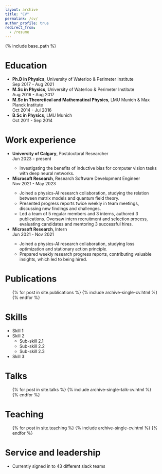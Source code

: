 ```yaml
---
layout: archive
title: "CV"
permalink: /cv/
author_profile: true
redirect_from:
  - /resume
---
```


{% include base_path %}

Education
======
<ul>
  <li>
    <strong>Ph.D in Physics</strong>, University of Waterloo & Perimeter Institute<br>
    Sep 2017 - Aug 2021
  </li>
  <li>
    <strong>M.Sc in Physics</strong>, University of Waterloo & Perimeter Institute<br>
    Aug 2016 - Aug 2017
  </li>
  <li>
    <strong>M.Sc in Theoretical and Mathematical Physics</strong>, LMU Munich & Max Planck Institute<br>
    Oct 2014 - Jul 2016
  </li>
  <li>
    <strong>B.Sc in Physics</strong>, LMU Munich<br>
    Oct 2011 - Sep 2014
  </li>
</ul>

Work experience
======
<ul>
  <li><strong>University of Calgary</strong>, Postdoctoral Researcher<br>
  Jun 2023 - present</li>
  <ul>
    <li>Investigating the benefits of inductive bias for computer vision tasks with deep neural networks.</li>
  </ul>
  <li><strong>Microsoft Research</strong>, Research Software Development Engineer<br>
  Nov 2021 - May 2023</li>
  <ul>
    <li>Joined a physics-AI research collaboration, studying the relation between matrix models and quantum field theory.</li>
    <li>Presented progress reports twice weekly in team meetings, discussing new findings and challenges.</li>
    <li>Led a team of 5 regular members and 3 interns, authored 3 publications. Oversaw intern recruitment and selection process, evaluating candidates and mentoring 3 successful hires.</li>
  </ul>
  <li><strong>Microsoft Research</strong>, Intern<br>
  Jun 2021 - Nov 2021</li>
  <ul>
    <li>Joined a physics-AI research collaboration, studying loss optimization and stationary action principle.</li>
    <li>Prepared weekly research progress reports, contributing valuable insights, which led to being hired.</li>
  </ul>
</ul>

Publications
======
  <ul>{% for post in site.publications %}
    {% include archive-single-cv.html %}
  {% endfor %}</ul>
  
Skills
======
* Skill 1
* Skill 2
  * Sub-skill 2.1
  * Sub-skill 2.2
  * Sub-skill 2.3
* Skill 3
  
Talks
======
  <ul>{% for post in site.talks %}
    {% include archive-single-talk-cv.html %}
  {% endfor %}</ul>
  
Teaching
======
  <ul>{% for post in site.teaching %}
    {% include archive-single-cv.html %}
  {% endfor %}</ul>
  
Service and leadership
======
* Currently signed in to 43 different slack teams
